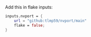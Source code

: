 Add this in flake inputs:

```nix
inputs.nvport = {
    url = "github:tlmp59/nvport/main"
    flake = false;
}
```
